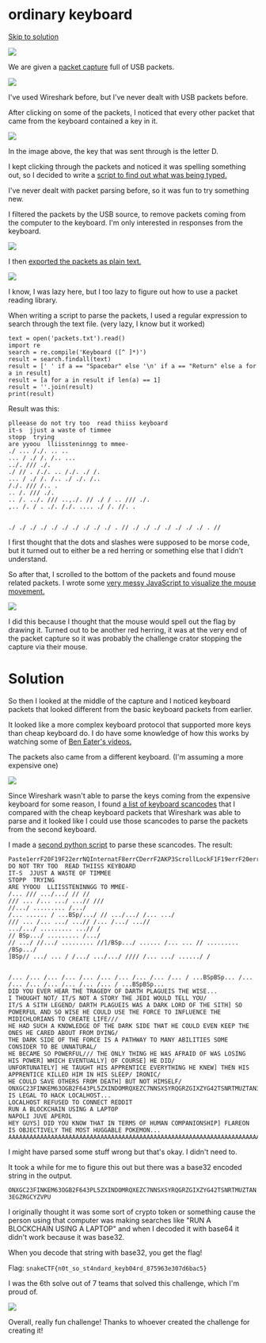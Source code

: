 # ordinary keyboard
[Skip to solution](#Solution)

![](chall.png)

We are given a [packet capture](capture.pcap) full of USB packets.

![](wireshark.png)

I've used Wireshark before, but I've never dealt with USB packets before.

After clicking on some of the packets, I noticed that every other packet that came from the keyboard contained a key in it.

![](keyboard.png)

In the image above, the key that was sent through is the letter D.

I kept clicking through the packets and noticed it was spelling something out, so I decided to write a [script to find out what was being typed.](keyboard.py)

I've never dealt with packet parsing before, so it was fun to try something new.

I filtered the packets by the USB source, to remove packets coming from the computer to the keyboard. I'm only interested in responses from the keyboard.

![](filter.png)

I then [exported the packets as plain text.](packets.txt)

![](export.png)

I know, I was lazy here, but I too lazy to figure out how to use a packet reading library.

When writing a script to parse the packets, I used a regular expression to search through the text file. (very lazy, I know but it worked)

```python3
text = open('packets.txt').read()
import re
search = re.compile('Keyboard ([^ ]*)')
result = search.findall(text)
result = [' ' if a == "Spacebar" else '\n' if a == "Return" else a for a in result]
result = [a for a in result if len(a) == 1]
result = ''.join(result)
print(result)
```

Result was this:
```
plleease do not try too  read thiiss keyboard
it-s  jjust a waste of timmee
stopp  trying
are yyoou  lliissteninngg to mmee-
./ ... /./. .. ..
... / ./ /. /.. ...
../. /// ./.
./ // . /./. .. /./. ./ /.
... / ./ /. /.. ./ ./. /..
/./. /// /.. .
.. /. /// ./.
.. /. ../. /// ..,./. // ./ / .. /// ./.
,.. /. / . ./. /./. .... ./ /. //. .


./ ./ ./ ./ ./ ./ ./ ./ ./ ./ . // ./ ./ ./ ./ ./ ./ ./ . //
```

I first thought that the dots and slashes were supposed to be morse code, but it turned out to either be a red herring or something else that I didn't understand.

So after that, I scrolled to the bottom of the packets and found mouse related packets. I wrote some [very messy JavaScript to visualize the mouse movement.](mouse.js)

![](mouse.png)

I did this because I thought that the mouse would spell out the flag by drawing it. Turned out to be another red herring, it was at the very end of the packet capture so it was probably the challenge crator stopping the capture via their mouse.

# Solution

So then I looked at the middle of the capture and I noticed keyboard packets that looked different from the basic keyboard packets from earlier.

It looked like a more complex keyboard protocol that supported more keys than cheap keyboard do. I do have some knowledge of how this works by watching some of [Ben Eater's videos.](https://youtu.be/wdgULBpRoXk)

The packets also came from a different keyboard. (I'm assuming a more expensive one)

![](keyboard2.png)

Since Wireshark wasn't able to parse the keys coming from the expensive keyboard for some reason, I found [a list of keyboard scancodes](https://www.win.tue.nl/~aeb/linux/kbd/scancodes-14.html) that I compared with the cheap keyboard packets that Wireshark was able to parse and it looked like I could use those scancodes to parse the packets from the second keyboard.

I made a [second python script](keyboard2.py) to parse these scancodes. The result:

```
Paste1errF20F19F22errNQInternatF8errCDerrF2AKP3ScrollLockF1F19errF20errF20errPasteXerrF20errerrF20err7DerrF2AKP3ScrollLockF1F19errF20err=PasteF20errF22errNQInternatF8errCDF22=LockingScrollLockPgDn1F1FerrF2ALANGScrollLockF1Perr1Aerrerr1AerrAltEraseerrKLLEEASE DO NOT TRY TOO  READ THIISS KEYBOARD
IT-S  JJUST A WASTE OF TIMMEE
STOPP  TRYING
ARE YYOOU  LLIISSTENINNGG TO MMEE-
/... /// .../.../ // //
/// ... /... .../ ...// ///
//.../ ......... /.../
/... ...... / ...BSp/.../ // .../.../ /... .../
/// ... /... .../ ...// /... /.../ ...//
.../.../ ......... ...// /
// BSp.../ ......... /.../
// .../ //.../ ......... //]/BSp.../ ...... /... ... // ......... /BSp.../
]BSp// .../ ... / /.../ .../.../ //// /... .../ ....../ /


/... /... /... /... /... /... /... /... /... /... / ...BSpBSp... /... /... /... /... /... /... /... / ...BSpBSp...
DID YOU EVER HEAR THE TRAGEDY OF DARTH PLAGUEIS THE WISE...
I THOUGHT NOT/ IT/S NOT A STORY THE JEDI WOULD TELL YOU/
IT/S A SITH LEGEND/ DARTH PLAGUEIS WAS A DARK LORD OF THE SITH] SO POWERFUL AND SO WISE HE COULD USE THE FORCE TO INFLUENCE THE MIDICHLORIANS TO CREATE LIFE///
HE HAD SUCH A KNOWLEDGE OF THE DARK SIDE THAT HE COULD EVEN KEEP THE ONES HE CARED ABOUT FROM DYING/
THE DARK SIDE OF THE FORCE IS A PATHWAY TO MANY ABILITIES SOME CONSIDER TO BE UNNATURAL/
HE BECAME SO POWERFUL/// THE ONLY THING HE WAS AFRAID OF WAS LOSING HIS POWER] WHICH EVENTUALLY] OF COURSE] HE DID/
UNFORTUNATELY] HE TAUGHT HIS APPRENTICE EVERYTHING HE KNEW] THEN HIS APPRENTICE KILLED HIM IN HIS SLEEP/ IRONIC/
HE COULD SAVE OTHERS FROM DEATH] BUT NOT HIMSELF/
ONXGC23FINKEM63OGB2F643PL5ZXINDOMRQXEZC7NNSXSYRQGRZGIXZYG42TSNRTMUZTAN3EGZRGCYZVPU//////1111111111111111111111AA
IS LEGAL TO HACK LOCALHOST...
LOCALHOST REFUSED TO CONNECT REDDIT
RUN A BLOCKCHAIN USING A LAPTOP
NAPOLI JUVE APEROL
HEY GUYS] DID YOU KNOW THAT IN TERMS OF HUMAN COMPANIONSHIP] FLAREON IS OBJECTIVELY THE MOST HUGGABLE POKEMON...
AAAAAAAAAAAAAAAAAAAAAAAAAAAAAAAAAAAAAAAAAAAAAAAAAAAAAAAAAAAAAAAAAAAAAAAAAAAAAAAAAAAAAAAAAAAAAAAAAAAAAAAAAAAAAAAAAAAAAAAAAAAAAAAAAAAAAAAAAAAAAAAAAAAAAAAAAAAAAAAAAAAAAAAAAAAAAAAAAAAAAAAAAAAAAAAAAAAAAAAAAAAAAAAAAAAAAAAAAAAAAAAAAAAAAAAAerrGNNONLLGAerrerrerrerrerrerrerr
```

I might have parsed some stuff wrong but that's okay. I didn't need to.

It took a while for me to figure this out but there was a base32 encoded string in the output.

`ONXGC23FINKEM63OGB2F643PL5ZXINDOMRQXEZC7NNSXSYRQGRZGIXZYG42TSNRTMUZTAN3EGZRGCYZVPU`

I originally thought it was some sort of crypto token or something cause the person using that computer was making searches like "RUN A BLOCKCHAIN USING A LAPTOP" and when I decoded it with base64 it didn't work because it was base32.

When you decode that string with base32, you get the flag!

Flag: `snakeCTF{n0t_so_st4ndard_keyb04rd_875963e307d6bac5}`

I was the 6th solve out of 7 teams that solved this challenge, which I'm proud of.

![](solves.png)

Overall, really fun challenge! Thanks to whoever created the challenge for creating it!